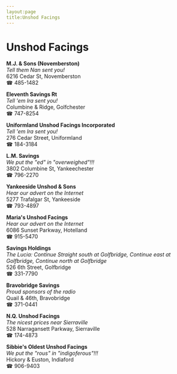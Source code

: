 ```yaml
---
layout:page
title:Unshod Facings
---
```

# Unshod Facings

**M.J. & Sons (Novemberston)**  
_Tell them Nan sent you!_  
6216 Cedar St, Novemberston  
☎ 485-1482



**Eleventh Savings Rt**  
_Tell 'em Ira sent you!_  
Columbine & Ridge, Golfchester  
☎ 747-8254



**Uniformland Unshod Facings Incorporated**  
_Tell 'em Ira sent you!_  
276 Cedar Street, Uniformland  
☎ 184-3184



**L.M. Savings**  
_We put the "ed" in "overweighed"!!!_  
3802 Columbine St, Yankeechester  
☎ 796-2270



**Yankeeside Unshod & Sons**  
_Hear our advert on the Internet_  
5277 Trafalgar St, Yankeeside  
☎ 793-4897



**Maria's Unshod Facings**  
_Hear our advert on the Internet_  
6086 Sunset Parkway, Hotelland  
☎ 915-5470



**Savings Holdings**  
_The Lucia: Continue Straight south at Golfbridge, Continue east at Golfbridge, Continue north at Golfbridge_  
526 6th Street, Golfbridge  
☎ 331-7790



**Bravobridge Savings**  
_Proud sponsors of the radio_  
Quail & 46th, Bravobridge  
☎ 371-0441



**N.Q. Unshod Facings**  
_The nicest prices near Sierraville_  
528 Narragansett Parkway, Sierraville  
☎ 174-4873



**Sibbie's Oldest Unshod Facings**  
_We put the "rous" in "indigoferous"!!!_  
Hickory & Euston, Indiaford  
☎ 906-9403



